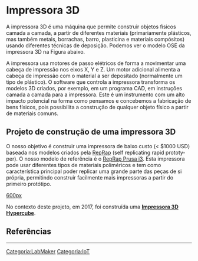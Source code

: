 # Impressora 3D

A impressora 3D é uma máquina que permite construir objetos físicos camada a camada, a partir de diferentes materiais (primariamente plásticos, mas também metais, borrachas, barro, plasticina e materiais compósitos) usando diferentes técnicas de deposi­ção. Podemos ver o modelo OSE da impressora 3D na Figura abaixo.

A impressora usa motores de passo elétricos de forma a movimentar uma cabeça de impressão nos eixos X, Y e Z. Um motor adicional alimenta a cabeça de impressão com o material a ser depositado (normalmente um tipo de plástico). O software que con­trola a impressora transforma os modelos 3D criados, por exemplo, em um programa CAD, em instruções camada a camada para a impressora. Este é um instrumento com um alto impacto potencial na forma como pensamos e concebe­mos a fabricação de bens físicos, pois possi­bilita a construção de qualquer objeto físico a partir de materiais co­muns.

## Projeto de construção de uma impressora 3D

O nosso objetivo é construir uma impres­sora de baixo custo (\< \$1000 USD) baseada nos modelos criados pela [RepRap](https://reprap.org/) (self re­plicating rapid prototy­per). O nosso modelo de re­ferência é o [Re­pRap Prusa i3](https://reprap.org/wiki/Prusa_i3). Esta impressora pode usar diferentes ti­pos de materiais poli­méricos e tem como característica principal poder replicar uma grande parte das pe­ças de si própria, permitin­do construir facilmente mais impressoras a partir do primeiro protótipo.

<a href="Arquivo:OSE-D3D-printer-infographic-v1-4a.jpg" class="wikilink" title="600px">600px</a>

No contexto deste projeto, em 2017, foi construída uma **<a href="Impressora_3D_Hypercube" class="wikilink" title="Impressora 3D Hypercube">Impressora 3D Hypercube</a>**.

## Referências

<references />

------------------------------------------------------------------------

<a href="Categoria:LabMaker" class="wikilink" title="Categoria:LabMaker">Categoria:LabMaker</a> <a href="Categoria:IoT" class="wikilink" title="Categoria:IoT">Categoria:IoT</a>
